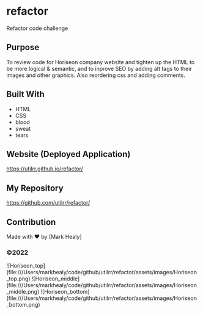# refactor
Refactor code challenge


## Purpose
To review code for Horiseon company website and tighten up the HTML to be more logical & semantic, and to inprove SEO by adding alt tags to their images and other graphics. Also reordering css and adding comments.

## Built With
* HTML
* CSS
* blood
* sweat
* tears

## Website (Deployed Application)
https://utilrr.github.io/refactor/

## My Repository
https://github.com/utilrr/refactor/


## Contribution
Made with ❤️ by [Mark Healy]

### ©️2022 

![Horiseon_top] (file:///Users/markhealy/code/github/utilrr/refactor/assets/images/Horiseon_top.png)
![Horiseon_middle] (file:///Users/markhealy/code/github/utilrr/refactor/assets/images/Horiseon_middle.png)
![Horiseon_bottom] (file:///Users/markhealy/code/github/utilrr/refactor/assets/images/Horiseon_bottom.png)
